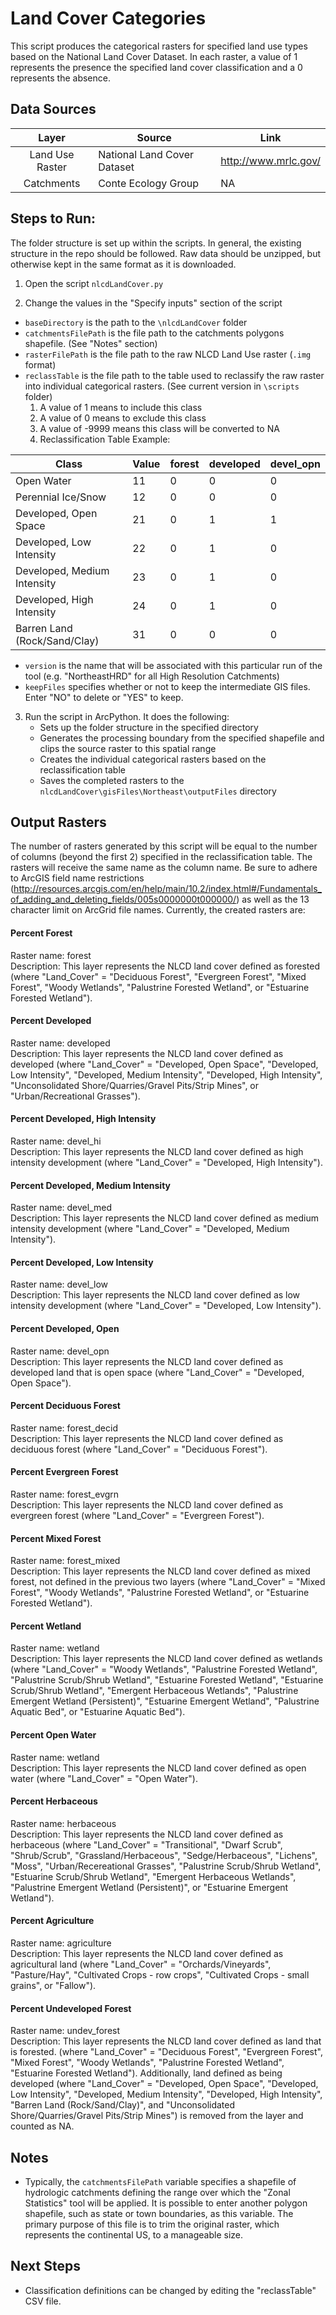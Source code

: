 Land Cover Categories
=====================

This script produces the categorical rasters for specified land use types based on the National Land Cover Dataset. In each raster, a value of 1 represents the presence the specified land cover classification and a 0 represents the absence.


## Data Sources
| Layer           | Source                      | Link                    |
|:-----:          | ------                      | ----                    |
| Land Use Raster | National Land Cover Dataset | http://www.mrlc.gov/    |
| Catchments      | Conte Ecology Group         | NA                      |

## Steps to Run:

The folder structure is set up within the scripts. In general, the existing structure in the repo should be followed. Raw data should be unzipped, but otherwise kept in the same format as it is downloaded.

1. Open the script `nlcdLandCover.py`

2. Change the values in the "Specify inputs" section of the script
 - `baseDirectory` is the path to the `\nlcdLandCover` folder
 - `catchmentsFilePath` is the file path to the catchments polygons shapefile. (See "Notes" section)
 - `rasterFilePath` is the file path to the raw NLCD Land Use raster (`.img` format)
 - `reclassTable` is the file path to the table used to reclassify the raw raster into individual categorical rasters. (See current version in `\scripts` folder)
    1. A value of 1 means to include this class
    2. A value of 0 means to exclude this class
    3. A value of -9999 means this class will be converted to NA 
    4. Reclassification Table Example: 

| Class                        | Value  | forest | developed | devel_opn |
| -----                        | -----  | ------ | --------- | --------- |
| Open Water                   |  11    |	0      | 0         | 0         |
| Perennial Ice/Snow           |	12    |	0	     | 0         | 0         |
| Developed, Open Space        |	21    |	0      | 1         | 1         |
| Developed, Low Intensity     |	22    |	0      | 1         | 0         |
| Developed, Medium Intensity  |	23    |	0      | 1         | 0         |
| Developed, High Intensity    |	24    |	0      | 1         | 0         |
| Barren Land (Rock/Sand/Clay) |	31    |	0      | 0         | 0         |

 - `version` is the name that will be associated with this particular run of the tool (e.g. "NortheastHRD" for all High Resolution Catchments)
 - `keepFiles` specifies whether or not to keep the intermediate GIS files. Enter "NO" to delete or "YES" to keep.
 
 
 
3. Run the script in ArcPython. It does the following:
   - Sets up the folder structure in the specified directory
   - Generates the processing boundary from the specified shapefile and clips the source raster to this spatial range
   - Creates the individual categorical rasters based on the reclassification table
   - Saves the completed rasters to the `nlcdLandCover\gisFiles\Northeast\outputFiles` directory

## Output Rasters

The number of rasters generated by this script will be equal to the number of columns (beyond the first 2) specified in the reclassification table. The rasters will receive the same name as the column name. Be sure to adhere to ArcGIS field name restrictions (http://resources.arcgis.com/en/help/main/10.2/index.html#/Fundamentals_of_adding_and_deleting_fields/005s0000000t000000/) as well as the 13 character limit on ArcGrid file names. Currently, the created rasters are:


#### Percent Forest
Raster name: forest <br>
Description: This layer represents the NLCD land cover defined as forested (where "Land_Cover" = "Deciduous Forest", "Evergreen Forest", "Mixed Forest", "Woody Wetlands", "Palustrine Forested Wetland", or "Estuarine Forested Wetland").

#### Percent Developed
Raster name: developed <br>
Description: This layer represents the NLCD land cover defined as developed (where "Land_Cover" = "Developed, Open Space", "Developed, Low Intensity", "Developed, Medium Intensity", "Developed, High Intensity", "Unconsolidated Shore/Quarries/Gravel Pits/Strip Mines", or "Urban/Recreational Grasses").

#### Percent Developed, High Intensity
Raster name: devel_hi <br>
Description: This layer represents the NLCD land cover defined as high intensity development (where "Land_Cover" = "Developed, High Intensity").

#### Percent Developed, Medium Intensity
Raster name: devel_med <br>
Description: This layer represents the NLCD land cover defined as medium intensity development (where "Land_Cover" = "Developed, Medium Intensity").

#### Percent Developed, Low Intensity
Raster name: devel_low <br>
Description: This layer represents the NLCD land cover defined as low intensity development (where "Land_Cover" = "Developed, Low Intensity").

#### Percent Developed, Open
Raster name: devel_opn <br>
Description: This layer represents the NLCD land cover defined as developed land that is open space (where "Land_Cover" = "Developed, Open Space").

#### Percent Deciduous Forest
Raster name: forest_decid <br>
Description: This layer represents the NLCD land cover defined as deciduous forest (where "Land_Cover" = "Deciduous Forest").

#### Percent Evergreen Forest
Raster name: forest_evgrn <br>
Description: This layer represents the NLCD land cover defined as evergreen forest (where "Land_Cover" = "Evergreen Forest").

#### Percent Mixed Forest
Raster name: forest_mixed <br>
Description: This layer represents the NLCD land cover defined as mixed forest, not defined in the previous two layers (where "Land_Cover" = "Mixed Forest", "Woody Wetlands", "Palustrine Forested Wetland", or "Estuarine Forested Wetland").

#### Percent Wetland
Raster name: wetland <br>
Description: This layer represents the NLCD land cover defined as wetlands (where "Land_Cover" = "Woody Wetlands", "Palustrine Forested Wetland", "Palustrine Scrub/Shrub Wetland", "Estuarine Forested Wetland", "Estuarine Scrub/Shrub Wetland", "Emergent Herbaceous Wetlands", "Palustrine Emergent Wetland (Persistent)", "Estuarine Emergent Wetland", "Palustrine Aquatic Bed", or "Estuarine Aquatic Bed").

#### Percent Open Water
Raster name: wetland <br>
Description: This layer represents the NLCD land cover defined as open water (where "Land_Cover" = "Open Water").

#### Percent Herbaceous
Raster name: herbaceous <br>
Description: This layer represents the NLCD land cover defined as herbaceous (where "Land_Cover" = "Transitional", "Dwarf Scrub", "Shrub/Scrub", "Grassland/Herbaceous", "Sedge/Herbaceous", "Lichens", "Moss", "Urban/Recereational Grasses", "Palustrine Scrub/Shrub Wetland", "Estuarine Scrub/Shrub Wetland", "Emergent Herbaceous Wetlands", "Palustrine Emergent Wetland (Persistent)", or "Estuarine Emergent Wetland").

#### Percent Agriculture
Raster name: agriculture <br>
Description: This layer represents the NLCD land cover defined as agricultural land (where "Land_Cover" = "Orchards/Vineyards", "Pasture/Hay", "Cultivated Crops - row crops", "Cultivated Crops - small grains", or "Fallow").

#### Percent Undeveloped Forest
Raster name: undev_forest <br>
Description: This layer represents the NLCD land cover defined as land that is forested. (where "Land_Cover" = "Deciduous Forest", "Evergreen Forest", "Mixed Forest", "Woody Wetlands", "Palustrine Forested Wetland", "Estuarine Forested Wetland"). Additionally, land defined as being developed (where "Land_Cover" = "Developed, Open Space", "Developed, Low Intensity", "Developed, Medium Intensity", "Developed, High Intensity", "Barren Land (Rock/Sand/Clay)", and "Unconsolidated Shore/Quarries/Gravel Pits/Strip Mines") is removed from the layer and counted as NA.


## Notes

- Typically, the `catchmentsFilePath` variable specifies a shapefile of hydrologic catchments defining the range over which the "Zonal Statistics" tool will be applied. It is possible to enter another polygon shapefile, such as state or town boundaries, as this variable. The primary purpose of this file is to trim the original raster, which represents the continental US, to a manageable size.

## Next Steps
- Classification definitions can be changed by editing the "reclassTable" CSV file.